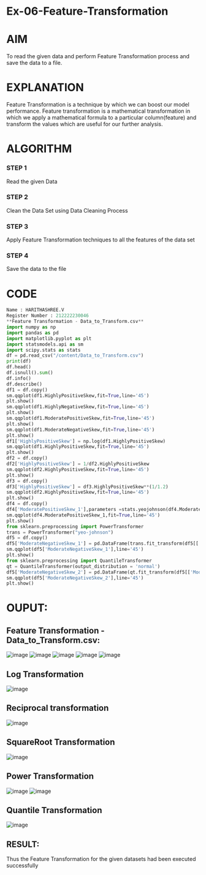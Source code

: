# Ex-06-Feature-Transformation
# AIM

To read the given data and perform Feature Transformation process and save the data to a file.
# EXPLANATION

Feature Transformation is a technique by which we can boost our model performance. Feature transformation is a mathematical transformation in which we apply a mathematical formula to a particular column(feature) and transform the values which are useful for our further analysis.
# ALGORITHM
### STEP 1

Read the given Data
### STEP 2

Clean the Data Set using Data Cleaning Process
### STEP 3

Apply Feature Transformation techniques to all the features of the data set
### STEP 4
Save the data to the file
# CODE
```python
Name : HARITHASHREE.V
Register Number : 212222230046
**Feature Transformation - Data_to_Transform.csv**
import numpy as np
import pandas as pd
import matplotlib.pyplot as plt
import statsmodels.api as sm
import scipy.stats as stats
df = pd.read_csv("/content/Data_to_Transform.csv")
print(df)
df.head()
df.isnull().sum()
df.info()
df.describe()
df1 = df.copy()
sm.qqplot(df1.HighlyPositiveSkew,fit=True,line='45')
plt.show()
sm.qqplot(df1.HighlyNegativeSkew,fit=True,line='45')
plt.show()
sm.qqplot(df1.ModeratePositiveSkew,fit=True,line='45')
plt.show()
sm.qqplot(df1.ModerateNegativeSkew,fit=True,line='45')
plt.show()
df1['HighlyPositiveSkew'] = np.log(df1.HighlyPositiveSkew)
sm.qqplot(df1.HighlyPositiveSkew,fit=True,line='45')
plt.show()
df2 = df.copy()
df2['HighlyPositiveSkew'] = 1/df2.HighlyPositiveSkew
sm.qqplot(df2.HighlyPositiveSkew,fit=True,line='45')
plt.show()
df3 = df.copy()
df3['HighlyPositiveSkew'] = df3.HighlyPositiveSkew**(1/1.2)
sm.qqplot(df2.HighlyPositiveSkew,fit=True,line='45')
plt.show()
df4 = df.copy()
df4['ModeratePositiveSkew_1'],parameters =stats.yeojohnson(df4.ModeratePositiveSkew)
sm.qqplot(df4.ModeratePositiveSkew_1,fit=True,line='45')
plt.show()
from sklearn.preprocessing import PowerTransformer 
trans = PowerTransformer("yeo-johnson")
df5 = df.copy()
df5['ModerateNegativeSkew_1'] = pd.DataFrame(trans.fit_transform(df5[['ModerateNegativeSkew']]))
sm.qqplot(df5['ModerateNegativeSkew_1'],line='45')
plt.show()
from sklearn.preprocessing import QuantileTransformer
qt = QuantileTransformer(output_distribution = 'normal')
df5['ModerateNegativeSkew_2'] = pd.DataFrame(qt.fit_transform(df5[['ModerateNegativeSkew']]))
sm.qqplot(df5['ModerateNegativeSkew_2'],line='45')
plt.show()
```

# OUPUT:
## Feature Transformation - Data_to_Transform.csv:
![image](https://user-images.githubusercontent.com/121285701/233553560-1f7359ee-ce00-4767-a06c-54313acbccf0.png)
![image](https://user-images.githubusercontent.com/121285701/233553596-88dca919-cfc4-439c-bbf2-6b27e4193cea.png)
![image](https://user-images.githubusercontent.com/121285701/233553660-8c3f460a-2fc8-4795-b00f-21250768bd42.png)
![image](https://user-images.githubusercontent.com/121285701/233553704-694fe860-40e6-48a9-a0cd-4438b4dccca2.png)
![image](https://user-images.githubusercontent.com/121285701/233555011-48ad3d8d-5df6-47dd-991b-1d4998875728.png)
## Log Transformation
![image](https://user-images.githubusercontent.com/121285701/233553831-527be46e-b397-4536-9b58-e7c76afaade4.png)
## Reciprocal transformation
![image](https://user-images.githubusercontent.com/121285701/233554018-0402d3f7-e869-4adb-b992-4a035ad14d40.png)
## SquareRoot Transformation
![image](https://user-images.githubusercontent.com/121285701/233554129-8a163add-1e44-4101-a497-e98d45252172.png)
## Power Transformation
![image](https://user-images.githubusercontent.com/121285701/233554205-a448147e-1a58-4e53-bf1a-78604e16c6f2.png)
![image](https://user-images.githubusercontent.com/121285701/233554230-db2b4cb6-6ea0-486a-b4e6-b0746ca40aec.png)
## Quantile Transformation
![image](https://user-images.githubusercontent.com/121285701/233554309-b70139d3-7668-43d9-a400-faa39a1a21fc.png)
## RESULT:
Thus the Feature Transformation for the given datasets had been executed successfully
